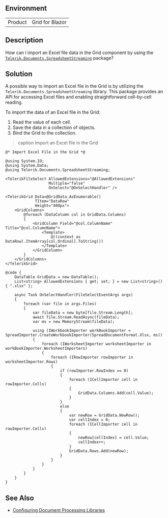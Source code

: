 
## Environment

<table>
<tbody>
<tr>
<td>Product</td>
<td>Grid for Blazor</td>
</tr>
</tbody>
</table>

## Description

How can I import an Excel file data in the Grid component by using the [`Telerik.Documents.SpreadsheetStreaming`](https://docs.telerik.com/devtools/document-processing/libraries/radspreadstreamprocessing/overview) package?

## Solution

A possible way to import an Excel file in the Grid is by utilizing the `Telerik.Documents.SpreadsheetStreaming` library. This package provides an API for accessing Excel files and enabling straightforward cell-by-cell reading.

To import the data of an Excel file in the Grid:

1. Read the value of each cell.
1. Save the data in a collection of objects.
1. Bind the Grid to the collection.

>caption Import an Excel file in the Grid

<div class="skip-repl"></div>

````RAZOR
@* Import Excel File in the Grid *@

@using System.IO;
@using System.Data;
@using Telerik.Documents.SpreadsheetStreaming;

<TelerikFileSelect AllowedExtensions="@AllowedExtensions"
                   Multiple="false"
                   OnSelect="@OnSelectHandler" />

<TelerikGrid Data=@GridData.AsEnumerable()
             TItem="DataRow"
             Height="400px">
    <GridColumns>
        @foreach (DataColumn col in GridData.Columns)
        {
            <GridColumn Field="@col.ColumnName" Title="@col.ColumnName">
                <Template>
                    @((context as DataRow).ItemArray[col.Ordinal].ToString())
                </Template>
            </GridColumn>
        }
    </GridColumns>
</TelerikGrid>

@code {
    DataTable GridData = new DataTable();
    List<string> AllowedExtensions { get; set; } = new List<string>() { ".xlsx" };

    async Task OnSelectHandler(FileSelectEventArgs args)
    {
        foreach (var file in args.Files)
        {
            var fileData = new byte[file.Stream.Length];
            await file.Stream.ReadAsync(fileData);
            var ms = new MemoryStream(fileData);

            using (IWorkbookImporter workBookImporter = SpreadImporter.CreateWorkbookImporter(SpreadDocumentFormat.Xlsx, ms))
            {
                foreach (IWorksheetImporter worksheetImporter in workBookImporter.WorksheetImporters)
                {
                    foreach (IRowImporter rowImporter in worksheetImporter.Rows)
                    {
                        if (rowImporter.RowIndex == 0)
                        {
                            foreach (ICellImporter cell in rowImporter.Cells)
                            {
                                GridData.Columns.Add(cell.Value);
                            }
                        }
                        else
                        {
                            var newRow = GridData.NewRow();
                            var cellIndex = 0;
                            foreach (ICellImporter cell in rowImporter.Cells)
                            {
                                newRow[cellIndex] = cell.Value;
                                cellIndex++;
                            }
                            GridData.Rows.Add(newRow);
                        }
                    }
                }
            }
        }
    }
}

````

## See Also

* [Configuring Document Processing Libraries](slug:getting-started-vs-integration-dpl)
